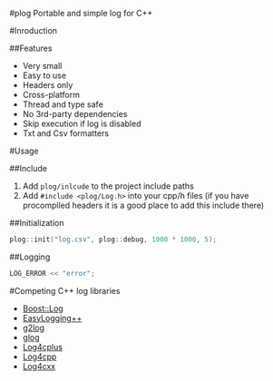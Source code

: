 #plog
Portable and simple log for C++

#Inroduction

##Features
* Very small
* Easy to use
* Headers only
* Cross-platform
* Thread and type safe
* No 3rd-party dependencies
* Skip execution if log is disabled
* Txt and Csv formatters

#Usage

##Include
1. Add `plog/inlcude` to the project include paths
2. Add `#include <plog/Log.h>` into your cpp/h files (if you have procompiled headers it is a good place to add this include there)

##Initialization

```cpp
plog::init("log.csv", plog::debug, 1000 * 1000, 5);
```

##Logging

```cpp
LOG_ERROR << "error";
```

#Competing C++ log libraries
* [Boost::Log](http://www.boost.org/doc/libs/release/libs/log/)
* [EasyLogging++](https://github.com/easylogging/easyloggingpp)
* [g2log](http://www.codeproject.com/Articles/288827/g-log-An-efficient-asynchronous-logger-using-Cplus)
* [glog](https://code.google.com/p/google-glog/)
* [Log4cplus](http://sourceforge.net/projects/log4cplus/)
* [Log4cpp](http://log4cpp.sourceforge.net/)
* [Log4cxx](http://logging.apache.org/log4cxx/)
